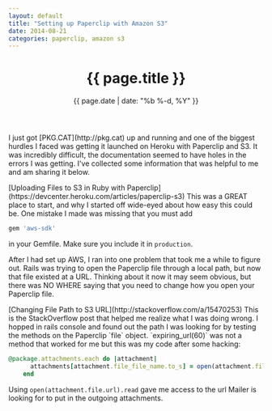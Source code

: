 ```yaml
---
layout: default
title: "Setting up Paperclip with Amazon S3"
date: 2014-08-21
categories: paperclip, amazon s3
---
```


<header class="post-header">
<h1>{{ page.title }}</h1>
<p class="meta">{{ page.date | date: "%b %-d, %Y" }}</p>
</header>

<article class="post-content">
<p>
I just got [PKG.CAT](http://pkg.cat) up and running and one of the biggest 
hurdles I faced was getting it launched on Heroku with Paperclip and S3. It was 
incredibly difficult, the documentation seemed to have holes in the errors I was
 getting. I've collected some information that was helpful to me and am sharing it
below.
</p>

<p>
[Uploading Files to S3 in Ruby with Paperclip](https://devcenter.heroku.com/articles/paperclip-s3)
This was a GREAT place to start, and why I started off wide-eyed about how easy
this could be. One mistake I made was missing that you must add

```ruby
gem 'aws-sdk'
```

in your Gemfile. Make sure you include it in `production`.
</p>

<p>
After I had set up AWS, I ran into one problem that took me a while to figure out.
 Rails was trying to open the Paperclip file through a local path, but now that file 
existed at a URL. Thinking about it now it may seem obvious, but there was NO WHERE 
saying that you need to change how you open your Paperclip file.
</p>

<p>
[Changing File Path to S3 URL](http://stackoverflow.com/a/15470253)
This is the StackOverflow post that helped me realize what I was doing wrong. I 
hopped in rails console and found out the path I was looking for by testing the methods 
on the Paperclip `file` object. `expiring_url(60)` was not a method that worked for 
me but this was my code after some hacking:

```ruby
@package.attachments.each do |attachment|
      attachments[attachment.file_file_name.to_s] = open(attachment.file.url).read
    end
```

Using `open(attachment.file.url).read` gave me access to the url Mailer is looking 
for to put in the outgoing attachments.
